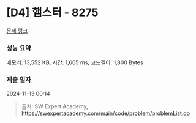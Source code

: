 # [D4] 햄스터 - 8275 

[문제 링크](https://swexpertacademy.com/main/code/problem/problemDetail.do?contestProbId=AWxQ310aOlQDFAWL) 

### 성능 요약

메모리: 13,552 KB, 시간: 1,665 ms, 코드길이: 1,800 Bytes

### 제출 일자

2024-11-13 00:14



> 출처: SW Expert Academy, https://swexpertacademy.com/main/code/problem/problemList.do